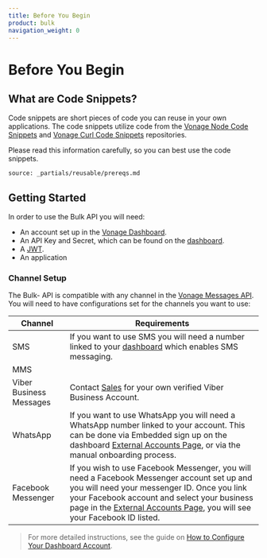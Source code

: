 ```yaml
---
title: Before You Begin
product: bulk
navigation_weight: 0
---
```


# Before You Begin

## What are Code Snippets?

Code snippets are short pieces of code you can reuse in your own applications.
The code snippets utilize code from the [Vonage Node Code Snippets](https://github.com/Nexmo/nexmo-node-code-snippets) and [Vonage Curl Code Snippets](https://github.com/Nexmo/nexmo-curl-code-snippets) repositories.

Please read this information carefully, so you can best use the code snippets.

```partial
source: _partials/reusable/prereqs.md
```

## Getting Started

In order to use the Bulk API you will need:

* An account set up in the [Vonage Dashboard](https://ui.idp.vonage.com/ui/auth/registration?icid=tryitfree_adpdocs_nexmodashbdfreetrialsignup_inpagelink).
* An API Key and Secret, which can be found on the [dashboard](https://dashboard.nexmo.com/).
* A [JWT](https://developer.vonage.com/getting-started/concepts/authentication#json-web-tokens).
* An application

### Channel Setup

The Bulk- API is compatible with any channel in the [Vonage Messages API](https://developer.vonage.com/messages/overview). You will need to have configurations set for the channels you want to use:

Channel | Requirements
-- | --
SMS | If you want to use SMS you will need a number linked to your [dashboard](https://dashboard.nexmo.com/) which enables SMS messaging.
MMS | 
Viber Business Messages | Contact [Sales](https://www.vonage.com/communications-apis/contact-api/) for your own verified Viber Business Account.
WhatsApp | If you want to use WhatsApp you will need a WhatsApp number linked to your account. This can be done via Embedded sign up on the dashboard [External Accounts Page](https://dashboard.nexmo.com/messages/social-channels), or via the manual onboarding process.
Facebook Messenger | If you wish to use Facebook Messenger, you will need a Facebook Messenger account set up and you will need your messenger ID. Once you link your Facebook account and select your business page in the [External Accounts Page](https://dashboard.nexmo.com/messages/social-channels), you will see your Facebook ID listed.

> For more detailed instructions, see the guide on [How to Configure Your Dashboard Account](/bulk/guides/configure-dashboard-account).
